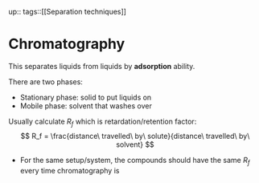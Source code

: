 up:: 
tags::[[Separation techniques]]

# Chromatography

This separates liquids from liquids by **adsorption** ability.

There are two phases:
- Stationary phase: solid to put liquids on
- Mobile phase: solvent that washes over

Usually calculate $R_f$ which is retardation/retention factor:
$$
R_f = \frac{distance\ travelled\ by\ solute}{distance\ travelled\ by\ solvent}
$$
- For the same setup/system, the compounds should have the same $R_f$ every time chromatography is 